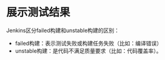 # 展示测试结果

Jenkins区分failed构建和unstable构建的区别：

- failed构建：表示测试失败或构建任务失败（比如：编译错误）
- unstable构建：是代码不满足质量要求（比如：代码覆盖率）。

